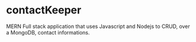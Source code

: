 # contactKeeper

MERN Full stack application that uses Javascript and Nodejs to CRUD, over a MongoDB, contact informations.
